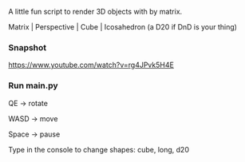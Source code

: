 A little fun script to render 3D objects with by matrix.

Matrix | Perspective | Cube | Icosahedron (a D20 if DnD is your thing)


### Snapshot

https://www.youtube.com/watch?v=rg4JPvk5H4E

### Run main.py

QE -> rotate

WASD -> move

Space -> pause

Type in the console to change shapes: cube, long, d20

